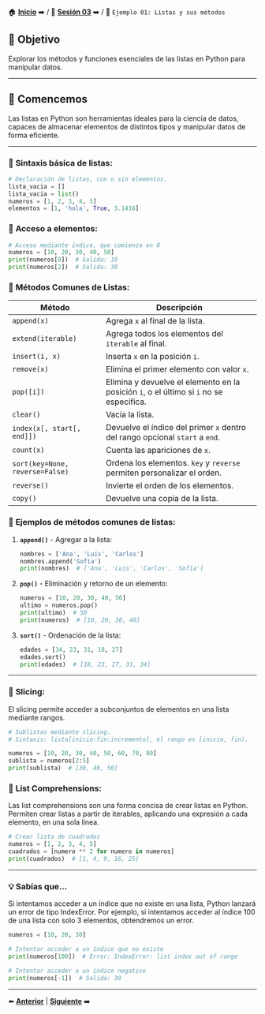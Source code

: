 🏠 [**Inicio**](../../Readme.md) ➡️ / 📖 [**Sesión 03**](../Readme.md) ➡️ / 📝 `Ejemplo 01: Listas y sus métodos`

## 🎯 Objetivo

Explorar los métodos y funciones esenciales de las listas en Python para manipular datos.

---

## 🚀 Comencemos

Las listas en Python son herramientas ideales para la ciencia de datos, capaces de almacenar elementos de distintos tipos y manipular datos de forma eficiente.

---

### 🔦 **Sintaxis básica de listas:**

```python
# Declaración de listas, con o sin elementos.
lista_vacia = []
lista_vacia = list()
numeros = [1, 2, 3, 4, 5]
elementos = [1, 'hola', True, 3.1416]
```
### 🔦 **Acceso a elementos:**

```python
# Acceso mediante índice, que comienza en 0
numeros = [10, 20, 30, 40, 50]
print(numeros[0])  # Salida: 10
print(numeros[2])  # Salida: 30
```
### 🧰 **Métodos Comunes de Listas:**

| Método                | Descripción |
|-----------------------|-------------|
| `append(x)`           | Agrega `x` al final de la lista. |
| `extend(iterable)`    | Agrega todos los elementos del `iterable` al final. |
| `insert(i, x)`        | Inserta `x` en la posición `i`. |
| `remove(x)`           | Elimina el primer elemento con valor `x`. |
| `pop([i])`            | Elimina y devuelve el elemento en la posición `i`, o el último si `i` no se especifica. |
| `clear()`             | Vacía la lista. |
| `index(x[, start[, end]])` | Devuelve el índice del primer `x` dentro del rango opcional `start` a `end`. |
| `count(x)`            | Cuenta las apariciones de `x`. |
| `sort(key=None, reverse=False)` | Ordena los elementos. `key` y `reverse` permiten personalizar el orden. |
| `reverse()`           | Invierte el orden de los elementos. |
| `copy()`              | Devuelve una copia de la lista. |

### 🔦 **Ejemplos de métodos comunes de listas:**

1. **`append()`** - Agregar a la lista:
   ```python
   nombres = ['Ana', 'Luis', 'Carlos']
   nombres.append('Sofía')
   print(nombres)  # ['Ana', 'Luis', 'Carlos', 'Sofía']
   ```

2. **`pop()`** - Eliminación y retorno de un elemento:
   ```python
   numeros = [10, 20, 30, 40, 50]
   ultimo = numeros.pop()
   print(ultimo)  # 50
   print(numeros)  # [10, 20, 30, 40]
   ```

3. **`sort()`** - Ordenación de la lista:
   ```python
   edades = [34, 23, 31, 18, 27]
   edades.sort()
   print(edades)  # [18, 23, 27, 31, 34]
   ```

---

### 🍰 **Slicing:**

El slicing permite acceder a subconjuntos de elementos en una lista mediante rangos.

```python
# Sublistas mediante slicing.
# Sintaxis: lista[inicio:fin:incremento], el rango es [inicio, fin).

numeros = [10, 20, 30, 40, 50, 60, 70, 80]
sublista = numeros[2:5]
print(sublista)  # [30, 40, 50]
```
### 📝 **List Comprehensions:**

Las list comprehensions son una forma concisa de crear listas en Python. Permiten crear listas a partir de iterables, aplicando una expresión a cada elemento, en una sola línea.

```python
# Crear lista de cuadrados
numeros = [1, 2, 3, 4, 5]
cuadrados = [numero ** 2 for numero in numeros]
print(cuadrados)  # [1, 4, 9, 16, 25]
```

---

### 💡 **Sabías que...**

Si intentamos acceder a un índice que no existe en una lista, Python lanzará un error de tipo IndexError. Por ejemplo, si intentamos acceder al índice 100 de una lista con solo 3 elementos, obtendremos un error.

```python
numeros = [10, 20, 30]

# Intentar acceder a un índice que no existe
print(numeros[100])  # Error: IndexError: list index out of range

# Intentar acceder a un índice negativo
print(numeros[-1])  # Salida: 30
```

---

⬅️ [**Anterior**](../Readme.md) | [**Siguiente**](../Ejemplo-02/Readme.md) ➡️